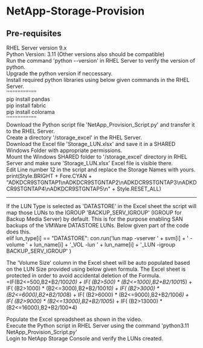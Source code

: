 # NetApp-Storage-Provision

Pre-requisites<br>
--------------------------------------------------------------------------------------------------------------------------
RHEL Server version 9.x<br>
Python Version: 3.11 (Other versions also should be compatible)<br>
Run the command 'python --version' in RHEL Server to verify the version of python.<br>
Upgrade the python version if neccessary.<br>
Install required python libraries using below given commands in the RHEL Server.<br>
'''''''''''''''''''<br>
pip install pandas<br>
pip install fabric<br>
pip install colorama<br>
'''''''''''''''''''<br>
Download the Python script file 'NetApp_Provision_Script.py' and transfer it to the RHEL Server.<br>
Create a directory '/storage_excel' in the RHEL Server.<br>
Download the Excel file 'Storage_LUN.xlsx' and save it in a SHARED Windows Folder with appropriate permissions.<br>
Mount the Windows SHARED folder to '/storage_excel' directory in RHEL Server and make sure 'Storage_LUN.xlsx' Excel file is visible there.<br>
Edit Line number 12 in the script and replace the Storage Names with yours.<br>
print(Style.BRIGHT + Fore.CYAN + "ADKDCR9STGNTAP1\nADKDCR9STGNTAP2\nADKDCR9STGNTAP3\nADKDCR9STGNTAP4\nADKDCR9STGNTAP5\n" + Style.RESET_ALL)<br>

--------------------------------------------------------------------------------------------------------------------------

If the LUN Type is selected as 'DATASTORE' in the Excel sheet the script will map those LUNs to the IGROUP 'BACKUP_SERV_IGROUP' (IGROUP for Backup Media Server) by default. This is for the purpose enabling SAN backups of the VMWare DATASTORE LUNs. Below given part of the code does this.<br>
elif lun_type[i] == "DATASTORE":
    con.run('lun map -vserver ' + svm[i] + ' -volume ' + lun_name[i] + '_VOL -lun ' + lun_name[i] + '_LUN -igroup BACKUP_SERV_IGROUP' )<br>

The 'Volume Size' column in the Excel sheet will be auto populated based on the LUN Size provided using below given formula. The Excel sheet is protected in order to avoid accidental deletion of the Formula.<br>
=IF(B2<=500,B2+B2/100*20) + IF( (B2>500) * (B2<=1000),B2+B2/100*15) + IF( (B2>1000) * (B2<=3000),B2+B2/100*10) + IF( (B2>3000) * (B2<=6000),B2+B2/100*8) + IF( (B2>6000) * (B2<=9000),B2+B2/100*6) + IF( (B2>9000) * (B2<=13000),B2+B2/100*5) + IF( (B2>13000) * (B2<=16000),B2+B2/100*4)<br>

Populate the Excel spreadsheet as shown in the video.<br>
Execute the Python script in RHEL Server using the command 'python3.11 NetApp_Provision_Script.py'<br>
Login to NetApp Storage Console and verify the LUNs created.<br>
